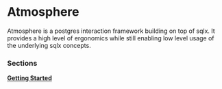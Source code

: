 # Atmosphere

Atmosphere is a postgres interaction framework building on top of sqlx. It
provides a high level of ergonomics while still enabling low level usage of the
underlying sqlx concepts.

### Sections

**[Getting Started](getting-started/index.md)**

[GitHub]: https://github.com/mara-schulke/atmosphere/tree/main
